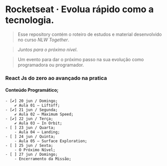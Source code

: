 #  Rocketseat · Evolua rápido como a tecnologia.
> Esse repository contém o roteiro de estudos e material desenvolvido no curso _NLW Together_. 

> _Juntos para o próximo nível_.

> Um evento para dar o próximo passo na sua evolução como programadora ou programador.

### React Js do zero ao avançado na pratica
#### Conteúdo Programático;
    - [✔] 20 jun / Domingo;
        ✔ Aula 01 – Liftoff;
    - [✔] 21 jun / Segunda;
        ✔ Aula 02 – Maximum Speed;
    - [✔] 22 jun / Terça;
        ✔ Aula 03 – In Orbit;
    - [ ] 23 jun / Quarta;
        - Aula 04 – Landing;
    - [ ] 24 jun / Quinta;
        - Aula 05 – Surface Exploration;
    - [ ] 25 jun / Sexta;
        - O Próximo Nível;
    - [ ] 27 jun / Domingo;
        - Encerramento da Missão;